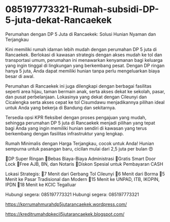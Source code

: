 # 085197773321-Rumah-subsidi-DP-5-juta-dekat-Rancaekek
Perumahan dengan DP 5 Juta di Rancaekek: Solusi Hunian Nyaman dan Terjangkau

Kini memiliki rumah idaman lebih mudah dengan perumahan DP 5 juta di Rancaekek. Berlokasi di kawasan strategis dengan akses mudah ke tol dan transportasi umum, perumahan ini menawarkan kenyamanan bagi keluarga yang ingin tinggal di lingkungan yang berkembang pesat. Dengan DP ringan hanya 5 juta, Anda dapat memiliki hunian tanpa perlu mengeluarkan biaya besar di awal.

Perumahan di Rancaekek ini juga dilengkapi dengan berbagai fasilitas seperti area hijau, taman bermain anak, serta akses dekat ke sekolah, pasar, dan pusat perbelanjaan. Lokasinya yang dekat dengan Cileunyi dan Cicalengka serta akses cepat ke tol Cisumdawu menjadikannya pilihan ideal untuk Anda yang bekerja di Bandung dan sekitarnya.

Tersedia opsi KPR fleksibel dengan proses pengajuan yang mudah, sehingga perumahan DP 5 juta di Rancaekek menjadi pilihan yang tepat bagi Anda yang ingin memiliki hunian sendiri di kawasan yang terus berkembang dengan fasilitas infrastruktur yang lengkap.

Rumah Minimalis dengan Harga Terjangkau, cocok untuk Anda! Hunian sempurna untuk pasangan baru, cicilan mulai dari 2,5 juta per bulan 😍

🏅DP Super Ringan 
🏅Bebas Biaya-Biaya Administrasi 
🏅Gratis Smart Door Lock 
🏅Free AJB, BN, dan Notaris 
🏅Diskon Spesial untuk Pembayaran CASH

Lokasi Strategis: 
📍7 Menit dari Gerbang Tol Cileunyi 
📍6 Menit dari Borma 
📍5 Menit ke Pasar Tradisional dan Modern 
📍15 Menit ke UNPAD, ITB, IKOPIN, IPDN 
📍18 Menit ke KCIC Tegalluar

Hubungi segera: 085197773321 
Hubungi segera: 085197773321

https://kprrumahmurahdp5jutarancaekek.wordpress.com/

https://kreditrumahdpkecil5jutarancaekek.blogspot.com/
